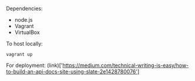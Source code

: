 Dependencies:
- node.js
- Vagrant
- VirtualBox

To host locally:

```
vagrant up
```

For deployment: (link)['https://medium.com/technical-writing-is-easy/how-to-build-an-api-docs-site-using-slate-2e1428780076']
